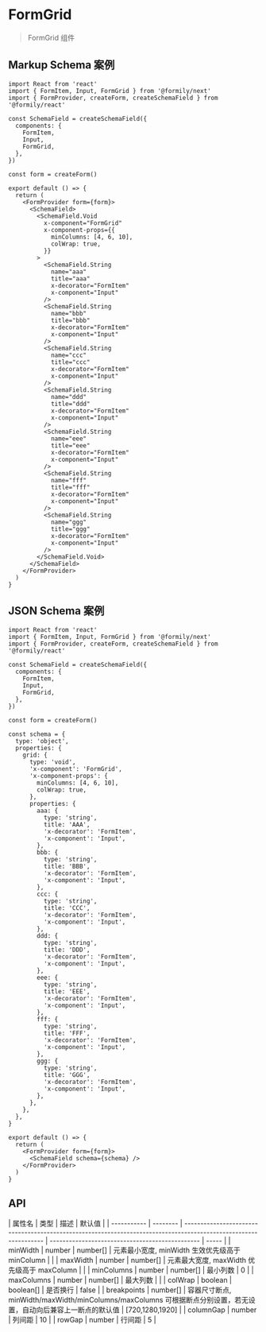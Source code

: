 # FormGrid

> FormGrid 组件

## Markup Schema 案例

```tsx
import React from 'react'
import { FormItem, Input, FormGrid } from '@formily/next'
import { FormProvider, createForm, createSchemaField } from '@formily/react'

const SchemaField = createSchemaField({
  components: {
    FormItem,
    Input,
    FormGrid,
  },
})

const form = createForm()

export default () => {
  return (
    <FormProvider form={form}>
      <SchemaField>
        <SchemaField.Void
          x-component="FormGrid"
          x-component-props={{
            minColumns: [4, 6, 10],
            colWrap: true,
          }}
        >
          <SchemaField.String
            name="aaa"
            title="aaa"
            x-decorator="FormItem"
            x-component="Input"
          />
          <SchemaField.String
            name="bbb"
            title="bbb"
            x-decorator="FormItem"
            x-component="Input"
          />
          <SchemaField.String
            name="ccc"
            title="ccc"
            x-decorator="FormItem"
            x-component="Input"
          />
          <SchemaField.String
            name="ddd"
            title="ddd"
            x-decorator="FormItem"
            x-component="Input"
          />
          <SchemaField.String
            name="eee"
            title="eee"
            x-decorator="FormItem"
            x-component="Input"
          />
          <SchemaField.String
            name="fff"
            title="fff"
            x-decorator="FormItem"
            x-component="Input"
          />
          <SchemaField.String
            name="ggg"
            title="ggg"
            x-decorator="FormItem"
            x-component="Input"
          />
        </SchemaField.Void>
      </SchemaField>
    </FormProvider>
  )
}
```

## JSON Schema 案例

```tsx
import React from 'react'
import { FormItem, Input, FormGrid } from '@formily/next'
import { FormProvider, createForm, createSchemaField } from '@formily/react'

const SchemaField = createSchemaField({
  components: {
    FormItem,
    Input,
    FormGrid,
  },
})

const form = createForm()

const schema = {
  type: 'object',
  properties: {
    grid: {
      type: 'void',
      'x-component': 'FormGrid',
      'x-component-props': {
        minColumns: [4, 6, 10],
        colWrap: true,
      },
      properties: {
        aaa: {
          type: 'string',
          title: 'AAA',
          'x-decorator': 'FormItem',
          'x-component': 'Input',
        },
        bbb: {
          type: 'string',
          title: 'BBB',
          'x-decorator': 'FormItem',
          'x-component': 'Input',
        },
        ccc: {
          type: 'string',
          title: 'CCC',
          'x-decorator': 'FormItem',
          'x-component': 'Input',
        },
        ddd: {
          type: 'string',
          title: 'DDD',
          'x-decorator': 'FormItem',
          'x-component': 'Input',
        },
        eee: {
          type: 'string',
          title: 'EEE',
          'x-decorator': 'FormItem',
          'x-component': 'Input',
        },
        fff: {
          type: 'string',
          title: 'FFF',
          'x-decorator': 'FormItem',
          'x-component': 'Input',
        },
        ggg: {
          type: 'string',
          title: 'GGG',
          'x-decorator': 'FormItem',
          'x-component': 'Input',
        },
      },
    },
  },
}

export default () => {
  return (
    <FormProvider form={form}>
      <SchemaField schema={schema} />
    </FormProvider>
  )
}
```

## API

| 属性名      | 类型     | 描述                                                                                                             | 默认值                                          |
| ----------- | -------- | ---------------------------------------------------------------------------------------------------------------- | ----------------------------------------------- | ----- |
| minWidth    | number   | number[]                                                                                                         | 元素最小宽度, minWidth 生效优先级高于 minColumn |       |
| maxWidth    | number   | number[]                                                                                                         | 元素最大宽度, maxWidth 优先级高于 maxColumn     |       |
| minColumns  | number   | number[]                                                                                                         | 最小列数                                        | 0     |
| maxColumns  | number   | number[]                                                                                                         | 最大列数                                        |       |
| colWrap     | boolean  | boolean[]                                                                                                        | 是否换行                                        | false |
| breakpoints | number[] | 容器尺寸断点, minWidth/maxWidth/minColumns/maxColumns 可根据断点分别设置，若无设置，自动向后兼容上一断点的默认值 | [720,1280,1920]                                 |
| columnGap   | number   | 列间距                                                                                                           | 10                                              |
| rowGap      | number   | 行间距                                                                                                           | 5                                               |
